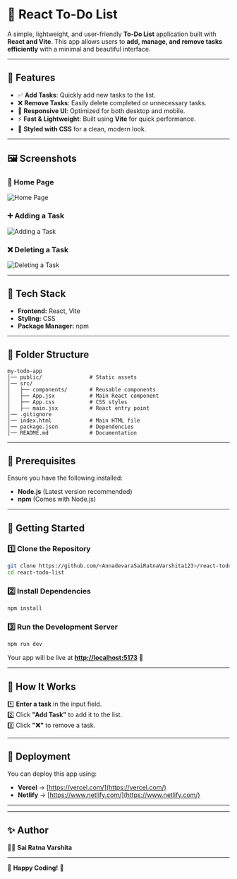 # 📝 React To-Do List

A simple, lightweight, and user-friendly **To-Do List** application built with **React and Vite**. This app allows users to **add, manage, and remove tasks efficiently** with a minimal and beautiful interface.

---

## 🌟 Features
- ✅ **Add Tasks**: Quickly add new tasks to the list.
- ❌ **Remove Tasks**: Easily delete completed or unnecessary tasks.
- 🎨 **Responsive UI**: Optimized for both desktop and mobile.
- ⚡ **Fast & Lightweight**: Built using **Vite** for quick performance.
- 🎨 **Styled with CSS** for a clean, modern look.

---

## 🖼️ Screenshots  

### 🌟 Home Page  
![Home Page](https://github.com/user-attachments/assets/7c9151a7-37c0-4564-aadd-81462f129387)  

### ➕ Adding a Task  
![Adding a Task](https://github.com/user-attachments/assets/59cd6c44-7bdc-4a0d-80e0-f28c837ef85b)  

### ❌ Deleting a Task  
![Deleting a Task](https://github.com/user-attachments/assets/993df88c-1d90-4e14-ac13-7e8ed07bf150)  


---

## 🚀 Tech Stack
- **Frontend:** React, Vite  
- **Styling:** CSS  
- **Package Manager:** npm  

---

## 📂 Folder Structure
```
my-todo-app
│── public/               # Static assets
│── src/
│   ├── components/       # Reusable components
│   ├── App.jsx           # Main React component
│   ├── App.css           # CSS styles
│   ├── main.jsx          # React entry point
│── .gitignore
│── index.html            # Main HTML file
│── package.json          # Dependencies
│── README.md             # Documentation
```

---

## 🎯 Prerequisites
Ensure you have the following installed:
- **Node.js** (Latest version recommended)
- **npm** (Comes with Node.js)

---

## 🚀 Getting Started
### 1️⃣ Clone the Repository
```sh
git clone https://github.com/<AnnadevaraSaiRatnaVarshita123>/react-todo-list.git
cd react-todo-list
```

### 2️⃣ Install Dependencies
```sh
npm install
```

### 3️⃣ Run the Development Server
```sh
npm run dev
```
Your app will be live at **[http://localhost:5173](http://localhost:5173)** 🎉

---

## 🎨 How It Works
1️⃣ **Enter a task** in the input field.  
2️⃣ Click **"Add Task"** to add it to the list.  
3️⃣ Click **"❌"** to remove a task.  

---

## 🚀 Deployment
You can deploy this app using:
- **Vercel** → [https://vercel.com/](https://vercel.com/)
- **Netlify** → [https://www.netlify.com/](https://www.netlify.com/)

---

---

## ✨ Author
👩‍💻 **Sai Ratna Varshita**   

---

🎉 **Happy Coding!** 🚀


